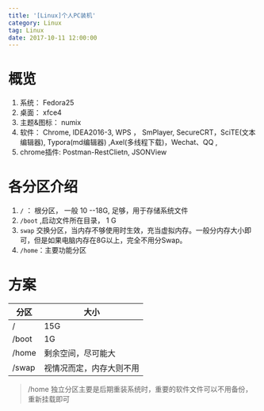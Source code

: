 ```yaml
---
title: '[Linux]个人PC装机'
category: Linux
tag: Linux
date: 2017-10-11 12:00:00
---
```


# 概览

1. 系统： Fedora25
2. 桌面： xfce4
3. 主题&图标： numix
4. 软件： Chrome, IDEA2016-3, WPS ， SmPlayer, SecureCRT，SciTE(文本编辑器),  Typora(md编辑器) ,Axel(多线程下载)，Wechat、QQ , 
5. chrome插件: Postman-RestClietn, JSONView



# 各分区介绍

1. `/` ： 根分区， 一般 10 --18G, 足够，用于存储系统文件
2. `/boot` ,启动文件所在目录， 1 G
3. `swap` 交换分区，当内存不够使用时生效，充当虚拟内存。一般分内存大小即可，但是如果电脑内存在8G以上，完全不用分Swap。
4. `/home`：主要功能分区

# 方案

|   分区  | 大小    |
|-----|-----|
| /  |   15G  |
| /boot |   1G |
| /home | 剩余空间，尽可能大 |
| /swap   |   视情况而定，内存大则不用  |

> /home 独立分区主要是后期重装系统时，重要的软件文件可以不用备份，重新挂载即可



